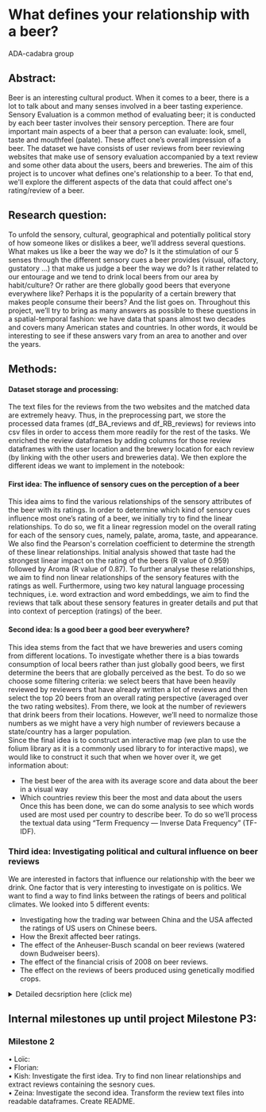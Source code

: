 # What defines your relationship with a beer?
ADA-cadabra group

## Abstract:
Beer is an interesting cultural product. When it comes to a beer, there is a lot to talk about and many senses involved in a beer tasting experience. Sensory Evaluation is a common method of evaluating beer; it is conducted by each beer taster involves their sensory perception. There are four important main aspects of a beer that a person can evaluate: look, smell, taste and mouthfeel (palate). These affect one’s overall impression of a beer. The dataset we have consists of user reviews from beer reviewing websites that make use of sensory evaluation accompanied by a text review and some other data about the users, beers and breweries. The aim of this project is to uncover what defines one's relationship to a beer. To that end, we'll explore the different aspects of the data that could affect one's rating/review of a beer.

## Research question:
To unfold the sensory, cultural, geographical and potentially political story of how someone likes or dislikes a beer, we’ll address several questions. 
What makes us like a beer the way we do? Is it the stimulation of our 5 senses through the different sensory cues a beer provides (visual, olfactory, gustatory ...) that make us judge a beer the way we do? Is it rather related to our entourage and we tend to drink local beers from our area by habit/culture? Or rather are there globally good beers that everyone everywhere like? Perhaps it is the popularity of a certain brewery that makes people consume their beers? And the list goes on.
Throughout this project, we’ll try to bring as many answers as possible to these questions in a spatial-temporal fashion: we have data that spans almost two decades and covers many American states and countries. In other words, it would be interesting to see if these answers vary from an area to another and over the years.

## Methods:
#### Dataset storage and processing:
The text files for the reviews from the two websites and the matched data are extremely heavy. Thus, in the preprocessing part, we store the processed data frames (df_BA_reviews and df_RB_reviews) for reviews into csv files in order to access them more readily for the rest of the tasks. We enriched the review dataframes by adding columns for those review dataframes with the user location and the brewery location for each review (by linking with the other users and breweries data).
We then explore the different ideas we want to implement in the notebook:

#### First idea: The influence of sensory cues on the perception of a beer
This idea aims to find the various relationships of the sensory attributes of the beer with its ratings. In order to determine which kind of sensory cues influence most one’s rating of a beer, we initially try to find the linear relationships. To do so, we fit a linear regression model on the overall rating for each of the sensory cues, namely, palate, aroma, taste, and appearance. We also find the Pearson's correlation coefficient to determine the strength of these linear relationships. Initial analysis showed that taste had the strongest linear impact on the rating of the beers (R value of 0.959) followed by Aroma (R value of 0.87). To further analyse these relationships, we aim to find non linear relationships of the sensory features with the ratings as well. Furthermore, using two key natural language processing techniques, i.e. word extraction and word embeddings, we aim to find the reviews that talk about these sensory features in greater details and put that into context of perception (ratings) of the beer. 

#### Second idea: Is a good beer a good beer everywhere? 
This idea stems from the fact that we have breweries and users coming from different locations. To investigate whether there is a bias towards consumption of local beers rather than just globally good beers, we first determine the beers that are globally perceived as the best. To do so we choose some filtering criteria: we select beers that have been heavily reviewed by reviewers that have already written a lot of reviews and then select the top 20 beers from an overall rating perspective (averaged over the two rating websites). From there, we look at the number of reviewers that drink beers from their locations.
However, we’ll need to normalize those numbers as we might have a very high number of reviewers because a state/country has a larger population.  
Since the final idea is to construct an interactive map (we plan to use the folium library as it is a commonly used library to for interactive maps), we would like to construct it such that when we hover over it, we get information about:
-	The best beer of the area with its average score and data about the beer in a visual way
-	Which countries review this beer the most and data about the users
Once this has been done, we can do some analysis to see which words used are most used per country to describe beer. To do so we’ll process the textual data using “Term Frequency — Inverse Data Frequency” (TF-IDF).


### Third idea: Investigating political and cultural influence on beer reviews
We are interested in factors that influence our relationship with the beer we drink. One factor that is very interesting to investigate on is politics.
We want to find a way to find links between the ratings of beers and political climates. We looked into 5 different events:
- Investigating how the trading war between China and the USA affected the ratings of US users on Chinese beers.
- How the Brexit affected beer ratings.
- The effect of the Anheuser-Busch scandal on beer reviews (watered down Budweiser beers).
- The effect of the financial crisis of 2008 on beer reviews.
- The effect on the reviews of beers produced using genetically modified crops.

<details><summary>Detailed decsription here (click me)</summary>
<p>

#### Third Idea:
We are interested in factors that influence our relationship with the beer we drink. One factor that is very interesting to investigate on is politics.
We want to find a way to find links between the ratings of beers and political climates.
The first idea we came up with was to investigate how the trading war between China and the USA affected the ratings of US users on Chinese beers.
We prioritise this question for several reasons.
First: the trading war was a lot in the media, so many people were aware of the tensions.
Second: as we googled a few of the Chinese beer from the dataset, we discovered, that on the bottles of the beers we observed, there was always some writing in Chinese. This would facilitate infer, that consumers are aware that they are drinking Chinese beer.
Third: The trading war affected the lives of people. Through the increased taxes, some products got more expensive and other products could be less exported which led to a loss of workplaces.
We first investigated the period for which we have datapoints in general.
Unfortunately, the data ranges from 1996 to 2017. The trading war started under the presidency of Donald Trump, who was elected in 2016. So, the reviews will only insufficiently describe the time of the trading war.
However, we did not give up, and we found a book describing the public US opinion towards China and how it evolved over time (including during the years from 1996 to 2017).
The book is called "Winning American Hearts and Minds" by Xiuli Wang.
We planned to search for a correlation between the public opinion and the reviews given to Chinese beers.
We have seen that we have at least 188 Chinese breweries in the dataset. At least, because there were breweries from RatingBeer (RB) and BeerAdvocate (BA). They use different wordings, which makes it hard to detect redundant breweries from both datasets. Therefore, we used a conservative approach and considered only the breweries from the dataset with more Chinese breweries.
The 188 breweries produce a total of 1316 beers.
We found a total number of around 3’700 US reviews on Chinese beers.
We plotted it over the different years and for 75% of the years we have more than 350 reviews. We don’t know whether we will observe significant effects, but we can proceed with this question in milestone P3.
Fourth question:
As we still would like to investigate political events or climates, we thought about the Brexit. In June 2016 the British population decided in a referendum called “Brexit” that they want to leave the European union (EU). 
This has made big waves in global politics and influenced the relationship of GB with other countries in various manners. It weakened the European collaboration and on the same hand affected the GB-US relationships, as the Britain were looking for new trading partners.
In this part we want to investigate how the ratings of US users on British beer changed after the Brexit.
We get a total of 168’000 reviews of US users on British beer. To our disadvantage, only around 5’000 of these ratings were given after Brexit.
We intend to investigate two things:
First: The scores that were given before and after the Brexit and whether they evolved differently after Brexit.
Second: Whether the number of reviews given per period of time changed. This is interesting because less reviews could indicate a reduce in consumption of British beer.
As it would be interesting to get an idea of how the effect differs from one state to another, we also plotted the distributions of ratings over the different states. Especially for the ratings after Brexit we see that we have a few states with very little reviews.
Half of the states have 80 or fewer ratings. Therefore, for this question we propose to group democratic voting and republican voting states. We need to be aware of the swing states and either integrate them into the group of the political party that won the election for the presidency election which took place in the same year as the Brexit, or we make a third group consisting of the swing states. 
Fourth question:
To compare political influence on the different states we need more data. To have more data we plotted the origins of the beers rated by US users.
We observed that most of the US ratings were on US beers.
So we switched strategy. Instead of asking questions about international relations, we try to grasp political energy inside the country.
One type of event that could have an influence on reviews is the scandal.
We stumbled over a scandal, where the US brewery Anheuser-Busch was accused of watering down their beer called Budweiser.
The lawsuit that was discussed in the media and might have had an influence on the ratings on beers of Anheuser-Busch (AB).
We have a nice base, as there are 74’000 ratings on AB beers of US users. 
We investigated the distribution over the different states and could see that 25% of the states have more than 2000 ratings while we have also 25% with less than 400 ratings.
We will try to investigate how the watering scandal (and other, there are a few AB scandals) in milestone P3.
Should there not be sufficient data in some states, we will consider grouping them with similar states.
Fifth question:
As a fifth question we want to find out how the economic situation affects our beer experience. We choose the financial crisis of 2008 as the economic event of question.
We filter the reviews for texts mentioning defined, price related words. The list with the words is found in the notebook and will be completed during the milestone P3.
We will see how the relative frequency of those words vary over time and whether we can see a trend before and after the crisis of 2008.
There are roughly 190’000 reviews mentioning at least one of our price related words. This is a dataset with which we will happily continue in milestone P3.
Sixth question:
Genetic engineering is a very emotional topic. We stumbled over a US-article discussing the issue of genetically modified crops used in the production of beer.
We first scan the reviews for text reviews where a set of defined gentech related words. The words can be reviewed in the notebook.
We found a total of 225 reviews mentioning words related to genetic engineering.
In milestone P3 we will investigate whether these reviews correlate with good scores or bad ones to get an idea about the acceptance of biotechnology.
The sentiment analysis allows us to get an idea about the standpoints of the users. If we there will be both positive and negative feedbacks in approximately the same number, we can compare the variance with the global variance to see whether genetic engineering polarizes more than other features.
</p>
</details>


## Internal milestones up until project Milestone P3:

### Milestone 2 
•	Loïc: <br>
•	Florian: <br>
•	Kish:  Investigate the first idea. Try to find non linear relationships and extract reviews containing the sesnory cues. <br>
•	Zeina: Investigate the second idea. Transform the review text files into readable dataframes. Create README. <br>

